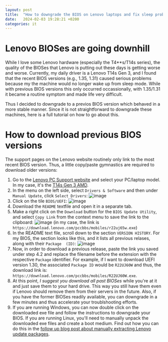 ```yaml
---
layout: post
title:  "How to downgrade the BIOS on Lenovo laptops and fix sleep problems"
date:   2024-02-03 19:28:21 +0200
categories: it
---
```


# Lenovo BIOSes are going downhill
While I love some Lenovo hardware (especially the T4**s/T14s series), the quality of the BIOSes that Lenovo is putting out these days is getting worse and worse. Currently, my daily driver is a Lenovo T14s Gen 3, and I found that the recent BIOS versions (e.g., 1.35, 1.31) caused serious problems because my the machine would no longer wake up from sleep mode. While with previous BIOS versions this only occurred occassionally, with 1.35/1.31 it became a routine symptom and made life very difficult.

Thus I decided to downgrade to a previos BIOS version which behaved in a more stable manner. Since it is not straightforward to downgrade these machines, here is a full tutorial on how to go about this.

# How to download previous BIOS versions
The support pages on the Lenovo website routinely only link to the most recent BIOS version. Thus, a little copy/paste gymnastics are required to download older versions:
1. Go to the [Lenovo PC Support website](https://pcsupport.lenovo.com) and select your PC/laptop model. In my case, it's the [T14s Gen 3 AMD](https://pcsupport.lenovo.com/cy/en/products/laptops-and-netbooks/thinkpad-t-series-laptops/thinkpad-t14s-gen-3-type-21cq-21cr).
2. In the menu on the left side, select `Drivers & Software` and then under `Manual Update`, click `Select Drivers`:
![image](https://github.com/mdiez/mdiez.github.io/assets/7477044/52b7c1fc-0fb0-4f8b-8953-c2c87bda3c57)
3. Click on the tile `BIOS/UEFI`:
![image](https://github.com/mdiez/mdiez.github.io/assets/7477044/72f7da5b-26fe-4559-bf8a-34d6de20c176)
4. Download the `README` textfile and open it in a separate tab.
5. Make a right click on the `Download` button for the `BIOS Update Utility`, and select `Copy Link` from the context menu to save the link to the clipboard:
![image](https://github.com/mdiez/mdiez.github.io/assets/7477044/61ca2fec-9532-434e-97cf-969762e2b06f)
(in my case, the link is `https://download.lenovo.com/pccbbs/mobiles/r22uj65w.exe`)
6. In the README text file, scroll down to the section `VERSION HISTORY`. For my BIOS, the section looks like this, and it lists all previous relases, along with their `Package  (ID)`:
![image](https://github.com/mdiez/mdiez.github.io/assets/7477044/5abe7ac0-a8dc-4fc1-9b9b-0cbeafcec04f)
7. Now, in order to download a previous release, paste the link you saved under step 4.2 and replace the filename before the extension with the respective `Package` identifier. For example, if I want to download UEFI version 1.30, the associated `Package ID` would be `R22UJ60W` and thus, the download link is:
`https://download.lenovo.com/pccbbs/mobiles/R22UJ60W.exe`.
8. At this point, *I suggest you download all past BIOSes* while you're at it and just save them to your hard drive. This way you still have them even if Lenovo should remove them from their servers in the future. Also, if you have the former BIOSes readily available, you can downgrade in a few minutes and thus accelerate your troublshooting efforts.
9. If you are running Windows, you can now double click on the downloaded exe file and follow the instructions to downgrade your BIOS. If you are running Linux, you'll need to manually unpack the downloaded exe files and create a boot medium. Find out how you can do this in the [follow up blog post about manually extracting Lenovo update packages](/it/2024/02/03/Manually-unpack-Lenovo-update-packages.html).
